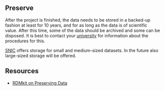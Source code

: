 ## Preserve
<!-- About/intro to the phase, including link to RDMkit -->

After the project is finished, the data needs to be stored in a backed-up fashion at least for 10 years, and for as long as the data is of scientific value. After this time, some of the data should be archived and some can be disposed. It is best to contact your [university](/docs/topic/research-data-office.md) for information about the procedures for this.

[SNIC](https://www.snic.se/allocations/storage/) offers storage for small and medium-sized datasets. In the future also large-sized storage will be offered.

## Resources
* [RDMkit on Preserving Data](https://rdmkit.elixir-europe.org/preserving)
